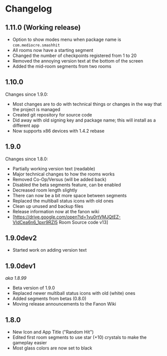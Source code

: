 # Changelog

## 1.11.0 (Working release)

 * Option to show modes menu when package name is `com.mediocre.smashhit`
 * All rooms now have a starting segment
 * Changed the number of checkpoints registered from 1 to 20
 * Removed the annoying version text at the bottom of the screen
 * Added the mid-room segments from two rooms

## 1.10.0

Changes since 1.9.0:

 * Most changes are to do with technical things or changes in the way that the project is managed
 * Created git repository for source code
 * Did away with old signing key and package name; this will install as a different app
 * Now supports x86 devices with 1.4.2 rebase

## 1.9.0

Changes since 1.8.0:

 * Partially working version text (readable)
 * Major technical changes to how the rooms works
 * Removed Co-Op/Versus (will be added back)
 * Disabled the beta segments feature, can be enabled
 * Decreased room length slightly
 * There can now be a bit more space between segments
 * Replaced the multiball status icons with old ones
 * Clean up unused and backup files
 * Release information now at the fanon wiki
 * [https://drive.google.com/open?id=1vu0rtVMJQtEZ-VIdCea6n6_1pxr9RZl5 Room Source code v13]

## 1.9.0dev2

 * Started work on adding version text

## 1.9.0dev1

*aka 1.8.99*

 * Beta version of 1.9.0
 * Replaced newer multiball status icons with old (white) ones
 * Added segments from betas (0.8.0)
 * Moving release announcements to the Fanon Wiki

## 1.8.0

 * New Icon and App Title ("Random Hit")
 * Edited first room segments to use star (+10) crystals to make the gameplay easier
 * Most glass colors are now set to black
